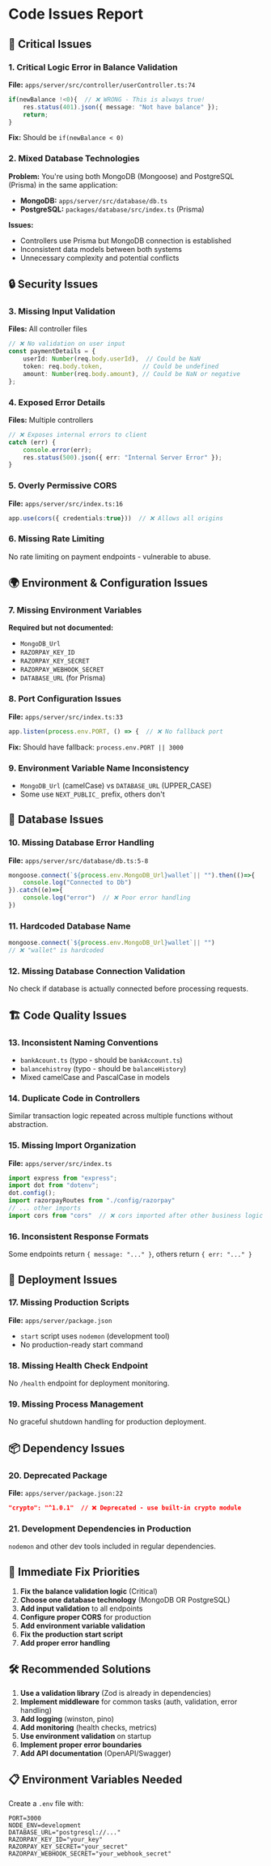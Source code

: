 # Code Issues Report

## 🚨 Critical Issues

### 1. **Critical Logic Error in Balance Validation**
**File:** `apps/server/src/controller/userController.ts:74`
```typescript
if(newBalance !<0){  // ❌ WRONG - This is always true!
    res.status(401).json({ message: "Not have balance" });
    return;
}
```
**Fix:** Should be `if(newBalance < 0)`

### 2. **Mixed Database Technologies**
**Problem:** You're using both MongoDB (Mongoose) and PostgreSQL (Prisma) in the same application:
- **MongoDB:** `apps/server/src/database/db.ts` 
- **PostgreSQL:** `packages/database/src/index.ts` (Prisma)

**Issues:**
- Controllers use Prisma but MongoDB connection is established
- Inconsistent data models between both systems
- Unnecessary complexity and potential conflicts

## 🔒 Security Issues

### 3. **Missing Input Validation**
**Files:** All controller files
```typescript
// ❌ No validation on user input
const paymentDetails = {
    userId: Number(req.body.userId),  // Could be NaN
    token: req.body.token,           // Could be undefined
    amount: Number(req.body.amount), // Could be NaN or negative
};
```

### 4. **Exposed Error Details**
**Files:** Multiple controllers
```typescript
// ❌ Exposes internal errors to client
catch (err) {
    console.error(err);
    res.status(500).json({ err: "Internal Server Error" });
}
```

### 5. **Overly Permissive CORS**
**File:** `apps/server/src/index.ts:16`
```typescript
app.use(cors({ credentials:true}))  // ❌ Allows all origins
```

### 6. **Missing Rate Limiting**
No rate limiting on payment endpoints - vulnerable to abuse.

## 🌍 Environment & Configuration Issues

### 7. **Missing Environment Variables**
**Required but not documented:**
- `MongoDB_Url` 
- `RAZORPAY_KEY_ID`
- `RAZORPAY_KEY_SECRET`
- `RAZORPAY_WEBHOOK_SECRET`
- `DATABASE_URL` (for Prisma)

### 8. **Port Configuration Issues**
**File:** `apps/server/src/index.ts:33`
```typescript
app.listen(process.env.PORT, () => {  // ❌ No fallback port
```
**Fix:** Should have fallback: `process.env.PORT || 3000`

### 9. **Environment Variable Name Inconsistency**
- `MongoDB_Url` (camelCase) vs `DATABASE_URL` (UPPER_CASE)
- Some use `NEXT_PUBLIC_` prefix, others don't

## 💾 Database Issues

### 10. **Missing Database Error Handling**
**File:** `apps/server/src/database/db.ts:5-8`
```typescript
mongoose.connect(`${process.env.MongoDB_Url}wallet`|| "").then(()=>{
    console.log("Connected to Db")
}).catch((e)=>{
    console.log("error")  // ❌ Poor error handling
})
```

### 11. **Hardcoded Database Name**
```typescript
mongoose.connect(`${process.env.MongoDB_Url}wallet`|| "")
// ❌ "wallet" is hardcoded
```

### 12. **Missing Database Connection Validation**
No check if database is actually connected before processing requests.

## 🏗️ Code Quality Issues

### 13. **Inconsistent Naming Conventions**
- `bankAcount.ts` (typo - should be `bankAccount.ts`)
- `balancehistroy` (typo - should be `balanceHistory`)
- Mixed camelCase and PascalCase in models

### 14. **Duplicate Code in Controllers**
Similar transaction logic repeated across multiple functions without abstraction.

### 15. **Missing Import Organization**
**File:** `apps/server/src/index.ts`
```typescript
import express from "express";
import dot from "dotenv";
dot.config();
import razorpayRoutes from "./config/razorpay"
// ... other imports
import cors from "cors"  // ❌ cors imported after other business logic
```

### 16. **Inconsistent Response Formats**
Some endpoints return `{ message: "..." }`, others return `{ err: "..." }`

## 🚀 Deployment Issues

### 17. **Missing Production Scripts**
**File:** `apps/server/package.json`
- `start` script uses `nodemon` (development tool)
- No production-ready start command

### 18. **Missing Health Check Endpoint**
No `/health` endpoint for deployment monitoring.

### 19. **Missing Process Management**
No graceful shutdown handling for production deployment.

## 📦 Dependency Issues

### 20. **Deprecated Package**
**File:** `apps/server/package.json:22`
```json
"crypto": "^1.0.1"  // ❌ Deprecated - use built-in crypto module
```

### 21. **Development Dependencies in Production**
`nodemon` and other dev tools included in regular dependencies.

## 🔧 Immediate Fix Priorities

1. **Fix the balance validation logic** (Critical)
2. **Choose one database technology** (MongoDB OR PostgreSQL)
3. **Add input validation** to all endpoints
4. **Configure proper CORS** for production
5. **Add environment variable validation**
6. **Fix the production start script**
7. **Add proper error handling**

## 🛠️ Recommended Solutions

1. **Use a validation library** (Zod is already in dependencies)
2. **Implement middleware** for common tasks (auth, validation, error handling)
3. **Add logging** (winston, pino)
4. **Add monitoring** (health checks, metrics)
5. **Use environment validation** on startup
6. **Implement proper error boundaries**
7. **Add API documentation** (OpenAPI/Swagger)

## 📋 Environment Variables Needed

Create a `.env` file with:
```env
PORT=3000
NODE_ENV=development
DATABASE_URL="postgresql://..."
RAZORPAY_KEY_ID="your_key"
RAZORPAY_KEY_SECRET="your_secret"
RAZORPAY_WEBHOOK_SECRET="your_webhook_secret"
```